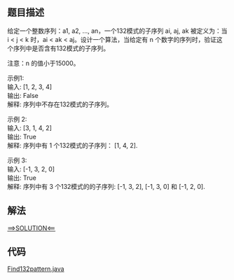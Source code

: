 ## 题目描述

给定一个整数序列：a1, a2, ..., an，一个132模式的子序列 ai, aj, ak 被定义为：当 i < j < k 时，ai < ak < aj。设计一个算法，当给定有 n
个数字的序列时，验证这个序列中是否含有132模式的子序列。

注意：n 的值小于15000。

示例1:
<br>输入: [1, 2, 3, 4]
<br>输出: False
<br>解释: 序列中不存在132模式的子序列。

示例 2:
<br>输入: [3, 1, 4, 2]
<br>输出: True
<br>解释: 序列中有 1 个132模式的子序列： [1, 4, 2].

示例 3:
<br>输入: [-1, 3, 2, 0]
<br>输出: True
<br>解释: 序列中有 3 个132模式的的子序列: [-1, 3, 2], [-1, 3, 0] 和 [-1, 2, 0].

## 解法

[==>SOLUTION<==](https://leetcode-cn.com/problems/132-pattern/solution/132mo-shi-by-leetcode-solution-ye89/)

## 代码

[Find132pattern.java](https://github.com/Marshal7cc/leetcode-java/blob/master/src/enumeration/Find132pattern.java)

